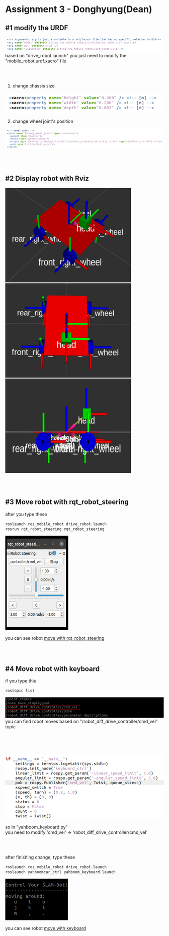 # Assignment 3 - Donghyung(Dean)

## #1 modify the URDF
<img src="./images/1.png"/>
based on "drive_robot.launch" you just need to modify the "mobile_robot.urdf.xacro" file

<br/><br/>

1) change chassis size
  <img src="./images/2.png"/>

2) change wheel joint's position
  <img src="./images/3.png"/>

<br/><br/>

## #2 Display robot with Rviz
<img src="./images/7.png" width="400" height="300"/><img src="./images/5.png" width="400" height="300"/><img src="./images/6.png" width="400" height="300"/>

<br/><br/>

## #3 Move robot with rqt_robot_steering
after you type these
```
roslaunch ros_mobile_robot drive_robot.launch
rosrun rqt_robot_steering rqt_robot_steering
```
<img src="./images/8.png" width="200" height="300"/>

you can see robot [move with rqt_robot_steering](https://youtu.be/mS8J2_pSlNk)

<br/><br/>

## #4 Move robot with keyboard
if you type this
```
rostopic list
```
<img src="./images/9.png"/>
you can find robot moves based on "/robot_diff_drive_controller/cmd_vel" topic

<br/><br/><br/>

<img src="./images/4.png"/>

so in "yahboom_keyboard.py"<br/>
you need to modify 'cmd_vel' -> 'robot_diff_drive_controller/cmd_vel'

<br/><br/>

after finishing change, type these
```
roslaunch ros_mobile_robot drive_robot.launch
roslaunch yahboomcar_ctrl yahboom_keyboard.launch
```
<img src="./images/10.png"/>


you can see robot [move with keyboard](https://youtu.be/mS8J2_pSlNk)

<br/><br/>
